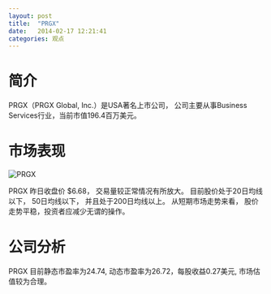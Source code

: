 ```yaml
---
layout: post
title:  "PRGX"
date:   2014-02-17 12:21:41
categories: 观点
---
```


# 简介
PRGX（PRGX Global, Inc.）是USA著名上市公司，
公司主要从事Business Services行业，当前市值196.4百万美元。

# 市场表现

![PRGX](http://finviz.com/chart.ashx?t=PRGX&ty=c&ta=1&p=d&s=l)

PRGX 昨日收盘价 $6.68，
交易量较正常情况有所放大。
目前股价处于20日均线以下，
50日均线以下，
并且处于200日均线以上。
从短期市场走势来看，
股价走势平稳，投资者应减少无谓的操作。

# 公司分析
PRGX 目前静态市盈率为24.74, 动态市盈率为26.72，每股收益0.27美元,
市场估值较为合理。
